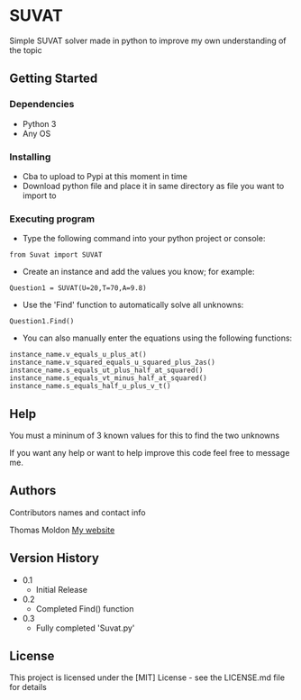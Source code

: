 # SUVAT

Simple SUVAT solver made in python to improve my own understanding of the topic

## Getting Started

### Dependencies

* Python 3
* Any OS

### Installing

* Cba to upload to Pypi at this moment in time
* Download python file and place it in same directory as file you want to import to

### Executing program

* Type the following command into your python project or console:
```
from Suvat import SUVAT
```
* Create an instance and add the values you know; for example:
```
Question1 = SUVAT(U=20,T=70,A=9.8)
```
* Use the 'Find' function to automatically solve all unknowns:
```
Question1.Find()
```
* You can also manually enter the equations using the following functions:
```
instance_name.v_equals_u_plus_at()
instance_name.v_squared_equals_u_squared_plus_2as()
instance_name.s_equals_ut_plus_half_at_squared()
instance_name.s_equals_vt_minus_half_at_squared()
instance_name.s_equals_half_u_plus_v_t()
```
## Help

You must a mininum of 3 known values for this to find the two unknowns

If you want any help or want to help improve this code feel free to message me.

## Authors

Contributors names and contact info

Thomas Moldon
[My website](https://moldon.me)

## Version History
* 0.1
    * Initial Release
* 0.2
    * Completed Find() function
* 0.3
    * Fully completed 'Suvat.py'

## License

This project is licensed under the [MIT] License - see the LICENSE.md file for details
